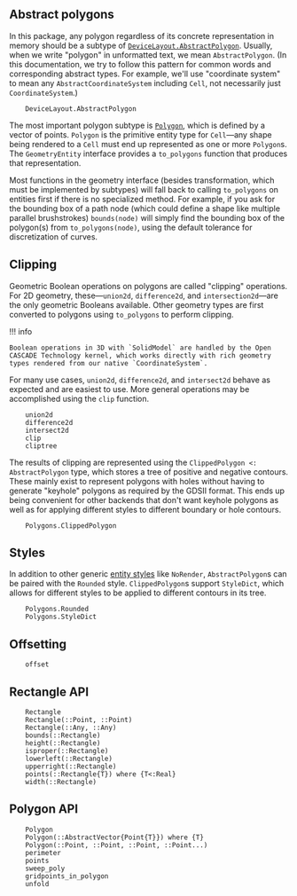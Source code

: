## Abstract polygons

In this package, any polygon regardless of its concrete representation in memory
should be a subtype of [`DeviceLayout.AbstractPolygon`](@ref). Usually, when we write "polygon" in unformatted text, we mean `AbstractPolygon`. (In this documentation, we try to follow this pattern for common words and corresponding abstract types. For example, we'll use "coordinate system" to mean any `AbstractCoordinateSystem` including `Cell`, not necessarily just `CoordinateSystem`.)

```@docs
    DeviceLayout.AbstractPolygon
```

The most important polygon subtype is [`Polygon`](@ref), which is defined by a vector of points. `Polygon` is the primitive entity type for `Cell`—any shape being rendered to a `Cell` must end up represented as one or more `Polygon`s. The `GeometryEntity` interface provides a `to_polygons` function that produces that representation.

Most functions in the geometry interface (besides transformation, which must be implemented by subtypes) will fall back to calling `to_polygons` on entities first if there is no specialized method.
For example, if you ask for the bounding box of a path node (which could define a shape like multiple parallel brushstrokes) `bounds(node)` will simply find the bounding box of the polygon(s) from `to_polygons(node)`, using the default tolerance for discretization of curves.

## Clipping

Geometric Boolean operations on polygons are called "clipping" operations. For 2D geometry, these—`union2d`, `difference2d`, and `intersection2d`—are the only geometric Booleans available. Other geometry types are first converted to polygons using `to_polygons` to perform clipping.

!!! info
    
    Boolean operations in 3D with `SolidModel` are handled by the Open CASCADE Technology kernel, which works directly with rich geometry types rendered from our native `CoordinateSystem`.

For many use cases, `union2d`, `difference2d`, and `intersect2d` behave as expected and are easiest to use.
More general operations may be accomplished using the `clip` function.

```@docs
    union2d
    difference2d
    intersect2d
    clip
    cliptree
```

The results of clipping are represented using the `ClippedPolygon <: AbstractPolygon` type, which stores a tree of positive and negative contours. These mainly exist to represent polygons with holes without having to generate "keyhole" polygons as required by the GDSII format. This ends up being convenient for other backends that don't want keyhole polygons as well as for applying different styles to different boundary or hole contours.

```@docs
    Polygons.ClippedPolygon
```

## Styles

In addition to other generic [entity styles](entitystyles.md) like `NoRender`, `AbstractPolygon`s can be paired with the `Rounded` style. `ClippedPolygon`s support `StyleDict`, which allows for different styles to be applied to different contours in its tree.

```@docs
    Polygons.Rounded
    Polygons.StyleDict
```

## Offsetting

```@docs
    offset
```

## Rectangle API

```@docs
    Rectangle
    Rectangle(::Point, ::Point)
    Rectangle(::Any, ::Any)
    bounds(::Rectangle)
    height(::Rectangle)
    isproper(::Rectangle)
    lowerleft(::Rectangle)
    upperright(::Rectangle)
    points(::Rectangle{T}) where {T<:Real}
    width(::Rectangle)
```

## Polygon API

```@docs
    Polygon
    Polygon(::AbstractVector{Point{T}}) where {T}
    Polygon(::Point, ::Point, ::Point, ::Point...)
    perimeter
    points
    sweep_poly
    gridpoints_in_polygon
    unfold
```
